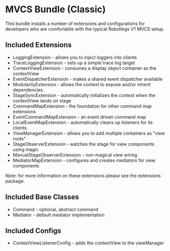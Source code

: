 # MVCS Bundle (Classic)

This bundle installs a number of extensions and configurations for developers who are comfortable with the typical Robotlegs V1 MVCS setup.

## Included Extensions

* LoggingExtension - allows you to inject loggers into clients
* TraceLoggingExtension - sets up a simple trace log target
* ContextViewExtension - consumes a display object container as the contextView
* EventDispatcherExtension - makes a shared event dispatcher available
* ModularityExtension - allows the context to expose and/or inherit dependencies
* StageSyncExtension - automatically initializes the context when the contextView lands on stage
* CommandMapExtension - the foundation for other command map extensions
* EventCommandMapExtension - an event driven command map
* LocalEventMapExtension - automatically cleans up listeners for its clients
* ViewManagerExtension - allows you to add multiple containers as "view roots"
* StageObserverExtension - watches the stage for view components using magic
* ManualStageObserverExtension - non-magical view wiring
* MediatorMapExtension - configures and creates mediators for view components

Note: for more information on these extensions please see the extensions package.

## Included Base Classes

* Command - optional, abstract command
* Mediator - default mediator implementation

## Included Configs

* ContextViewListenerConfig - adds the contextView to the viewManager

